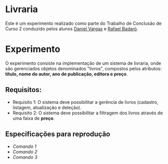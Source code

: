# Livraria

Este é um experimento realizado como parte do Trabalho de Conclusão de Curso 2 conduzido pelos alunos [Daniel Vargas](https://github.com/DanielVargas13) e [Rafael Badaró](https://github.com/RafaelBadaro).

# Experimento

O experimento consiste na implementação de um sistema de livraria, onde são gerenciados objetos denominados "livros", compostos pelos atributos: **título, nome do autor, ano de publicação, editora e preço**. 

## Requisitos:

* Requisito 1: O sistema deve possibilitar a gerência de livros (cadastro, listagem, atualização e deleção).
* Requisito 2: O sistema deve possibilitar a filtragem dos livros através de uma faixa de **preço**.

## Especificações para reprodução

* _Comando 1_
* _Comando 2_
* _Comando 3_
